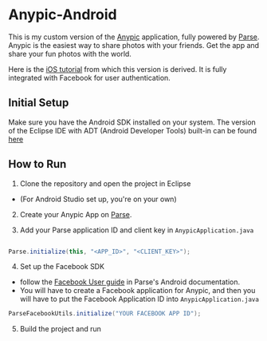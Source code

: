 # Anypic-Android

This is my custom version of the [Anypic](https://anypic.org) application, fully powered by [Parse](https://parse.com). Anypic is the easiest way to share photos with your friends. Get the app and share your fun photos with the world. 

Here is the [iOS tutorial](https://parse.com/tutorials/anypic) from which this version is derived. It is fully integrated with Facebook for user authentication.
 
## Initial Setup

Make sure you have the Android SDK installed on your system. The version of the Eclipse IDE with ADT (Android Developer Tools) built-in can be found [here](http://developer.android.com/sdk/index.html)

## How to Run

1) Clone the repository and open the project in Eclipse 

* (For Android Studio set up, you're on your own) 

2) Create your Anypic App on [Parse](https://parse.com/apps).

3) Add your Parse application ID and client key in `AnypicApplication.java`
```java

Parse.initialize(this, "<APP_ID>", "<CLIENT_KEY>");
```

4) Set up the Facebook SDK

* follow the [Facebook User guide](https://www.parse.com/docs/android_guide#fbusers) in Parse's Android documentation. 
* You will have to create a Facebook application for Anypic, and then you will have to put the Facebook Application ID into `AnypicApplication.java`

```java
ParseFacebookUtils.initialize("YOUR FACEBOOK APP ID");
```

5) Build the project and run
